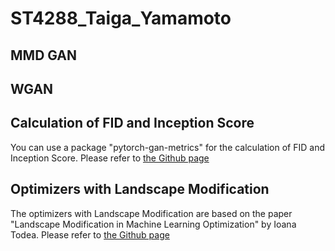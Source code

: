 # ST4288_Taiga_Yamamoto

## MMD GAN

## WGAN

## Calculation of FID and Inception Score

You can use a package "pytorch-gan-metrics" for the calculation of FID and Inception Score.
Please refer to [the Github page](https://github.com/w86763777/pytorch-gan-metrics)

## Optimizers with Landscape Modification

The optimizers with Landscape Modification are based on the paper "Landscape Modification in Machine Learning Optimization" by Ioana Todea.
Please refer to [the Github page](https://github.com/IoanaTodea22/LandscapeModification.git)
